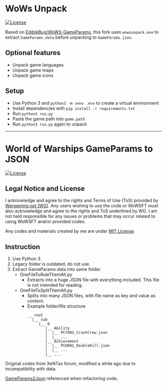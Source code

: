 # WoWs Unpack
[![License](https://img.shields.io/github/license/WoWs-Info/wows_unpack)](./LICENSE)

Based on [EdibleBug/WoWS-GameParams](https://github.com/EdibleBug/WoWS-GameParams), this fork uses `wowsunpack.exe` to extract `GameParams.data` before unpacking to `GameParams.json`.

## Optional features
- Unpack game languages
- Unpack game maps
- Unpack game icons

## Setup
- Use Python 3 and `python3 -m venv .env` to create a virtual environment
- Install dependencies with `pip install -r requirements.txt`
- Run `python3 run.py`
- Paste the game path into `game.path`
- Run `python3 run.py` again to unpack

***

# World of Warships GameParams to JSON
[![License](https://img.shields.io/github/license/EdibleBug/WoWS-GameParams)](https://github.com/EdibleBug/WoWS-GameParams/blob/master/LICENSE)

## Legal Notice and License
I acknowledge and agree to the rights and Terms of Use (ToS) provided by [Wargaming.net (WG)](https://wargaming.com/). Any users wishing to use the code or WoWSFT must also acknowledge and agree to the rights and ToS underlined by WG. I am not held responsible for any issues or problems that may occur related to using WoWSFT and/or provided codes.

Any codes and materials created by me are under [MIT License](https://github.com/EdibleBug/WoWS-GameParams/blob/master/LICENSE).

## Instruction
1. Use Python 3.
2. Legacy folder is outdated, do not use.
3. Extract GameParams.data into same folder.
    * OneFileToRuleThemAll.py
        * Extracts into a huge JSON file with everything included. This file is not intended for reading.
    * OneFileToSplitThemAll.py
        * Splits into many JSON files, with file name as key and value as content.
        * Example folder/file structure
          ```
          __ root
            |__ sub
               |__ 0
                  |__ Ability
                  |  |__ PCY001_CrashCrew.json
                  |  |__ ...
                  |__ Achievement
                  |  |__ PCH001_DoubleKill.json
                  |  |__ ...
                  |__ ...
          ```

Original codes from XeNTax forum, modified a while ago due to incompatibility with data.

[GameParams2Json](https://github.com/imkindaprogrammermyself/GameParams2Json) referenced when refactoring code.
